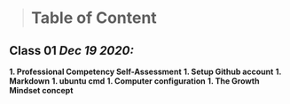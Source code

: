 > # Table of Content 

## Class 01  *Dec 19 2020:*

__1. Professional Competency Self-Assessment__
__1. Setup Github account__
__1. Markdown__
__1. ubuntu cmd__ 
__1. Computer configuration__ 
__1. The Growth Mindset concept__ 
